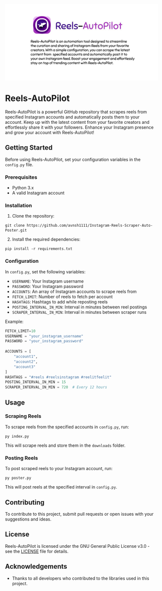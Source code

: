 ![Reels-AutoPilot Cover image](images/cover.png)

# Reels-AutoPilot

Reels-AutoPilot is a powerful GitHub repository that scrapes reels from specified Instagram accounts and automatically posts them to your account. Keep up with the latest content from your favorite creators and effortlessly share it with your followers. Enhance your Instagram presence and grow your account with Reels-AutoPilot!

## Getting Started

Before using Reels-AutoPilot, set your configuration variables in the `config.py` file.

### Prerequisites

- Python 3.x
- A valid Instagram account

### Installation

1. Clone the repository:

```
git clone https://github.com/avnsh1111/Instagram-Reels-Scraper-Auto-Poster.git
```

2. Install the required dependencies:

```
pip install -r requirements.txt
```

### Configuration

In `config.py`, set the following variables:

- `USERNAME`: Your Instagram username
- `PASSWORD`: Your Instagram password
- `ACCOUNTS`: An array of Instagram accounts to scrape reels from
- `FETCH_LIMIT`: Number of reels to fetch per account
- `HASHTAGS`: Hashtags to add while reposting reels
- `POSTING_INTERVAL_IN_MIN`: Interval in minutes between reel postings
- `SCRAPER_INTERVAL_IN_MIN`: Interval in minutes between scraper runs

Example:

```python
FETCH_LIMIT=10
USERNAME = "your_instagram_username"
PASSWORD = "your_instagram_password"

ACCOUNTS = [
    "account1",
    "account2",
    "account3"
]
HASHTAGS = "#reels #reelsinstagram #reelitfeelit"
POSTING_INTERVAL_IN_MIN = 15
SCRAPER_INTERVAL_IN_MIN = 720  # Every 12 hours
```

## Usage

### Scraping Reels

To scrape reels from the specified accounts in `config.py`, run:

```
py index.py
```

This will scrape reels and store them in the `downloads` folder.

### Posting Reels

To post scraped reels to your Instagram account, run:

```
py poster.py
```

This will post reels at the specified interval in `config.py`.

## Contributing

To contribute to this project, submit pull requests or open issues with your suggestions and ideas.

## License

Reels-AutoPilot is licensed under the GNU General Public License v3.0 - see the [LICENSE](LICENSE) file for details.

## Acknowledgements

- Thanks to all developers who contributed to the libraries used in this project.

